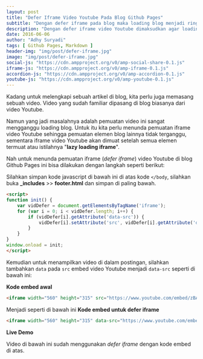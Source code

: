 ```yaml
---
layout: post
title: "Defer Iframe Video Youtube Pada Blog Github Pages"
subtitle: "Dengan defer iframe pada blog maka loading blog menjadi ringan."
description: "Dengan defer iframe video Youtube dimaksudkan agar loading iframe tidak mengganggu loading blog."
date: 2016-06-06
author: "Adhy Suryadi"
tags: [ Github Pages, Markdown ]
header-img: "img/post/defer-iframe.jpg"
image: "img/post/defer-iframe.jpg"
social-js: "https://cdn.ampproject.org/v0/amp-social-share-0.1.js"
iframe-js: "https://cdn.ampproject.org/v0/amp-iframe-0.1.js"
accordion-js: "https://cdn.ampproject.org/v0/amp-accordion-0.1.js"
youtube-js: "https://cdn.ampproject.org/v0/amp-youtube-0.1.js"
---
```


Kadang untuk melengkapi sebuah artikel di blog, kita perlu juga memasang sebuah video. Video yang sudah familiar dipasang di blog biasanya dari video Youtube.

Namun yang jadi masalahnya adalah pemuatan video ini sangat mengganggu loading blog. Untuk itu kita perlu menunda pemuatan iframe video Youtube sehingga pemuatan elemen blog lainnya tidak terganggu, sementara iframe video Youtube akan dimuat setelah semua elemen termuat atau istilahnya "**lazy loading iframe**".

Nah untuk menunda pemuatan iframe (*defer iframe*) video Youtube di blog Github Pages ini bisa dilakukan dengan langkah seperti berikut:

Silahkan simpan kode javascript di bawah ini di atas kode `</body`, silahkan buka **_includes** >> **footer.html** dan simpan di paling bawah.

```html
<script>
function init() {
    var vidDefer = document.getElementsByTagName('iframe');
    for (var i = 0; i < vidDefer.length; i++) {
        if (vidDefer[i].getAttribute('data-src')) {
            vidDefer[i].setAttribute('src', vidDefer[i].getAttribute('data-src'));
        }
    }
}
window.onload = init;
</script>
```

Kemudian untuk menampilkan video di dalam postingan, silahkan tambahkan `data` pada `src` embed video Youtube menjadi `data-src` seperti di bawah ini:

**Kode embed awal**

```html
<iframe width="560" height="315" src="https://www.youtube.com/embed/zBASI-CQxw4" frameborder="0" allowfullscreen></iframe>
```

Menjadi seperti di bawah ini **Kode embed untuk defer iframe**

```html
<iframe width="560" height="315" data-src="https://www.youtube.com/embed/zBASI-CQxw4" frameborder="0" allowfullscreen></iframe>
```

**Live Demo**

Video di bawah ini sudah menggunakan *defer iframe* dengan kode embed di atas.

<amp-youtube width="560"
      height="315"
      layout="responsive"
      data-videoid="zBASI-CQxw4">
  </amp-youtube>
